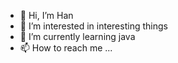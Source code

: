 - 👋 Hi, I’m Han 
- 👀 I’m interested in interesting things
- 🌱 I’m currently learning java
- 📫 How to reach me ...

<!---
HanJPtP/HanJPtP is a ✨ special ✨ repository because its `README.md` (this file) appears on your GitHub profile.
You can click the Preview link to take a look at your changes.
--->

